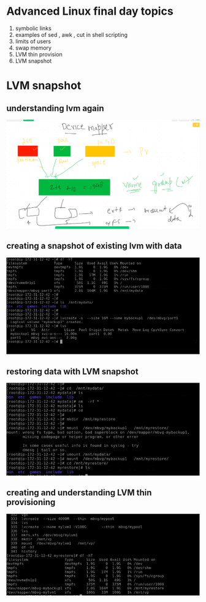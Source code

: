 # Advanced Linux final day topics

<ol>
  <li> symbolic links </li>
  <li> examples of sed , awk , cut in shell scripting </li>
  <li> limits of users </li>
  <li> swap memory </li>
  <li> LVM thin provision </li>
  <li> LVM snapshot </li>
  
</ol>

# LVM snapshot 

## understanding lvm again 

<img src="lvm.png">

## creating a snapshot of existing lvm with data

<img src="lvsnap.png">

## restoring data with LVM snapshot

<img src="restore.png">

## creating and understanding LVM thin provisioning 

<img src="thin.png">


